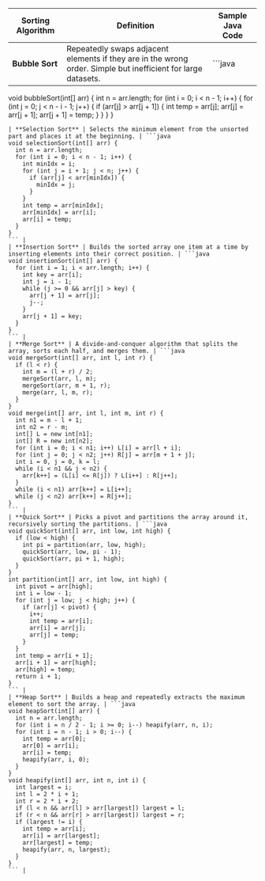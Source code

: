 | Sorting Algorithm | Definition | Sample Java Code |
|-------------------|------------|------------------|
| **Bubble Sort** | Repeatedly swaps adjacent elements if they are in the wrong order. Simple but inefficient for large datasets. | ```java
void bubbleSort(int[] arr) {
  int n = arr.length;
  for (int i = 0; i < n - 1; i++) {
    for (int j = 0; j < n - i - 1; j++) {
      if (arr[j] > arr[j + 1]) {
        int temp = arr[j];
        arr[j] = arr[j + 1];
        arr[j + 1] = temp;
      }
    }
  }
}
``` |
| **Selection Sort** | Selects the minimum element from the unsorted part and places it at the beginning. | ```java
void selectionSort(int[] arr) {
  int n = arr.length;
  for (int i = 0; i < n - 1; i++) {
    int minIdx = i;
    for (int j = i + 1; j < n; j++) {
      if (arr[j] < arr[minIdx]) {
        minIdx = j;
      }
    }
    int temp = arr[minIdx];
    arr[minIdx] = arr[i];
    arr[i] = temp;
  }
}
``` |
| **Insertion Sort** | Builds the sorted array one item at a time by inserting elements into their correct position. | ```java
void insertionSort(int[] arr) {
  for (int i = 1; i < arr.length; i++) {
    int key = arr[i];
    int j = i - 1;
    while (j >= 0 && arr[j] > key) {
      arr[j + 1] = arr[j];
      j--;
    }
    arr[j + 1] = key;
  }
}
``` |
| **Merge Sort** | A divide-and-conquer algorithm that splits the array, sorts each half, and merges them. | ```java
void mergeSort(int[] arr, int l, int r) {
  if (l < r) {
    int m = (l + r) / 2;
    mergeSort(arr, l, m);
    mergeSort(arr, m + 1, r);
    merge(arr, l, m, r);
  }
}
void merge(int[] arr, int l, int m, int r) {
  int n1 = m - l + 1;
  int n2 = r - m;
  int[] L = new int[n1];
  int[] R = new int[n2];
  for (int i = 0; i < n1; i++) L[i] = arr[l + i];
  for (int j = 0; j < n2; j++) R[j] = arr[m + 1 + j];
  int i = 0, j = 0, k = l;
  while (i < n1 && j < n2) {
    arr[k++] = (L[i] <= R[j]) ? L[i++] : R[j++];
  }
  while (i < n1) arr[k++] = L[i++];
  while (j < n2) arr[k++] = R[j++];
}
``` |
| **Quick Sort** | Picks a pivot and partitions the array around it, recursively sorting the partitions. | ```java
void quickSort(int[] arr, int low, int high) {
  if (low < high) {
    int pi = partition(arr, low, high);
    quickSort(arr, low, pi - 1);
    quickSort(arr, pi + 1, high);
  }
}
int partition(int[] arr, int low, int high) {
  int pivot = arr[high];
  int i = low - 1;
  for (int j = low; j < high; j++) {
    if (arr[j] < pivot) {
      i++;
      int temp = arr[i];
      arr[i] = arr[j];
      arr[j] = temp;
    }
  }
  int temp = arr[i + 1];
  arr[i + 1] = arr[high];
  arr[high] = temp;
  return i + 1;
}
``` |
| **Heap Sort** | Builds a heap and repeatedly extracts the maximum element to sort the array. | ```java
void heapSort(int[] arr) {
  int n = arr.length;
  for (int i = n / 2 - 1; i >= 0; i--) heapify(arr, n, i);
  for (int i = n - 1; i > 0; i--) {
    int temp = arr[0];
    arr[0] = arr[i];
    arr[i] = temp;
    heapify(arr, i, 0);
  }
}
void heapify(int[] arr, int n, int i) {
  int largest = i;
  int l = 2 * i + 1;
  int r = 2 * i + 2;
  if (l < n && arr[l] > arr[largest]) largest = l;
  if (r < n && arr[r] > arr[largest]) largest = r;
  if (largest != i) {
    int temp = arr[i];
    arr[i] = arr[largest];
    arr[largest] = temp;
    heapify(arr, n, largest);
  }
}
``` |
